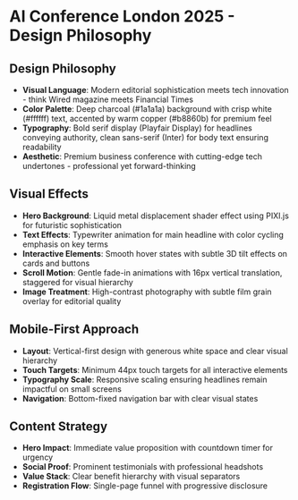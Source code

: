 # AI Conference London 2025 - Design Philosophy

## Design Philosophy
- **Visual Language**: Modern editorial sophistication meets tech innovation - think Wired magazine meets Financial Times
- **Color Palette**: Deep charcoal (#1a1a1a) background with crisp white (#ffffff) text, accented by warm copper (#b8860b) for premium feel
- **Typography**: Bold serif display (Playfair Display) for headlines conveying authority, clean sans-serif (Inter) for body text ensuring readability
- **Aesthetic**: Premium business conference with cutting-edge tech undertones - professional yet forward-thinking

## Visual Effects
- **Hero Background**: Liquid metal displacement shader effect using PIXI.js for futuristic sophistication
- **Text Effects**: Typewriter animation for main headline with color cycling emphasis on key terms
- **Interactive Elements**: Smooth hover states with subtle 3D tilt effects on cards and buttons
- **Scroll Motion**: Gentle fade-in animations with 16px vertical translation, staggered for visual hierarchy
- **Image Treatment**: High-contrast photography with subtle film grain overlay for editorial quality

## Mobile-First Approach
- **Layout**: Vertical-first design with generous white space and clear visual hierarchy
- **Touch Targets**: Minimum 44px touch targets for all interactive elements
- **Typography Scale**: Responsive scaling ensuring headlines remain impactful on small screens
- **Navigation**: Bottom-fixed navigation bar with clear visual states

## Content Strategy
- **Hero Impact**: Immediate value proposition with countdown timer for urgency
- **Social Proof**: Prominent testimonials with professional headshots
- **Value Stack**: Clear benefit hierarchy with visual separators
- **Registration Flow**: Single-page funnel with progressive disclosure